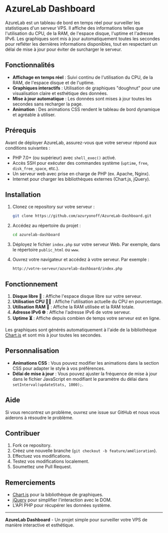 # AzureLab Dashboard

AzureLab est un tableau de bord en temps réel pour surveiller les statistiques d'un serveur VPS. Il affiche des informations telles que l'utilisation du CPU, de la RAM, de l'espace disque, l'uptime et l'adresse IPv6. Les graphiques sont mis à jour automatiquement toutes les secondes pour refléter les dernières informations disponibles, tout en respectant un délai de mise à jour pour éviter de surcharger le serveur.

## Fonctionnalités

- **Affichage en temps réel** : Suivi continu de l'utilisation du CPU, de la RAM, de l'espace disque et de l'uptime.
- **Graphiques interactifs** : Utilisation de graphiques "doughnut" pour une visualisation claire et esthétique des données.
- **Mise à jour automatique** : Les données sont mises à jour toutes les secondes sans recharger la page.
- **Animation** : Des animations CSS rendent le tableau de bord dynamique et agréable à utiliser.

## Prérequis

Avant de déployer AzureLab, assurez-vous que votre serveur répond aux conditions suivantes :

- PHP 7.0+ (ou supérieur) avec `shell_exec()` activé.
- Accès SSH pour exécuter des commandes système (`uptime`, `free`, `disk_free_space`, etc.).
- Un serveur web avec prise en charge de PHP (ex. Apache, Nginx).
- Internet pour charger les bibliothèques externes (Chart.js, jQuery).

## Installation

1. Clonez ce repository sur votre serveur :

   ```bash
   git clone https://github.com/azuryonoff/AzureLab-Dashboard.git
   ```

2. Accédez au répertoire du projet :

   ```bash
   cd azurelab-dashboard
   ```

3. Déployez le fichier `index.php` sur votre serveur Web. Par exemple, dans le répertoire `public_html` ou `www`.

4. Ouvrez votre navigateur et accédez à votre serveur. Par exemple :

   ```
   http://votre-serveur/azurelab-dashboard/index.php
   ```

## Fonctionnement

1. **Disque libre 💾** : Affiche l'espace disque libre sur votre serveur.
2. **Utilisation CPU 🧑‍💻** : Affiche l'utilisation actuelle du CPU en pourcentage.
3. **Utilisation RAM 🧠** : Affiche la RAM utilisée et la RAM totale.
4. **Adresse IPv6 🌐** : Affiche l'adresse IPv6 de votre serveur.
5. **Uptime ⏳** : Affiche depuis combien de temps votre serveur est en ligne.

Les graphiques sont générés automatiquement à l'aide de la bibliothèque [Chart.js](https://www.chartjs.org/) et sont mis à jour toutes les secondes.

## Personnalisation

- **Animations CSS** : Vous pouvez modifier les animations dans la section CSS pour adapter le style à vos préférences.
- **Délai de mise à jour** : Vous pouvez ajuster la fréquence de mise à jour dans le fichier JavaScript en modifiant le paramètre du délai dans `setInterval(updateStats, 1000);`.

## Aide

Si vous rencontrez un problème, ouvrez une issue sur GitHub et nous vous aiderons à résoudre le problème.

## Contribuer

1. Fork ce repository.
2. Créez une nouvelle branche (`git checkout -b feature/amélioration`).
3. Effectuez vos modifications.
4. Testez vos modifications localement.
5. Soumettez une Pull Request.


## Remerciements

- [Chart.js](https://www.chartjs.org/) pour la bibliothèque de graphiques.
- [jQuery](https://jquery.com/) pour simplifier l'interaction avec le DOM.
- L'API PHP pour récupérer les données système.

---

**AzureLab Dashboard** - Un projet simple pour surveiller votre VPS de manière interactive et esthétique.
